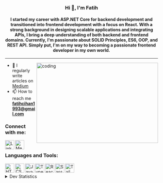 <h3 align="center">Hi 👋, I'm Fatih</h3>
<h4 align="center">I started my career with ASP.NET Core for backend development and transitioned into frontend development with a focus on React. With a strong background in designing scalable applications and integrating APIs, I bring a deep understanding of both backend and frontend domains. Currently, I'm passionate about SOLID Principles, ES6, OOP, and REST API. Simply put, I'm on my way to becoming a passionate frontend developer in my own world.</h4> <hr>
<img align= "right" alt="coding" height=265 width =400 src="https://user-images.githubusercontent.com/74038190/225813708-98b745f2-7d22-48cf-9150-083f1b00d6c9.gif">

- 📝 I regularly write articles on [Medium](https://medium.com/@fatih-cihan)
- 📫 How to reach me **fatihcihan1993@gmail.com**

<h3 align="left">Connect with me:</h3>
<p align="left">
<a href="https://www.linkedin.com/in/fatih-cihan" rel="nofollow"><img align="left" alt="LinkedIn" width="30" src="https://camo.githubusercontent.com/dd500199937b466b95cb8e6a9e4f818981e6091cc9d0791e30eeac64f6d5ba1f/68747470733a2f2f75706c6f61642e77696b696d656469612e6f72672f77696b6970656469612f636f6d6d6f6e732f7468756d622f632f63612f4c696e6b6564496e5f6c6f676f5f696e697469616c732e706e672f38303070782d4c696e6b6564496e5f6c6f676f5f696e697469616c732e706e67" data-canonical-src="https://upload.wikimedia.org/wikipedia/commons/thumb/c/ca/LinkedIn_logo_initials.png/800px-LinkedIn_logo_initials.png" style="max-width: 100%;"></a>
<a href="https://medium.com/@fatih-cihan" rel="nofollow"><img align="left" alt="Medium" width="30" src="https://camo.githubusercontent.com/a9a78962ddaf463841a8cfd3008b4b166a492496431b81b116a37a839bb7d239/68747470733a2f2f75706c6f61642e77696b696d656469612e6f72672f77696b6970656469612f636f6d6d6f6e732f7468756d622f652f65632f4d656469756d5f6c6f676f5f4d6f6e6f6772616d2e7376672f31393570782d4d656469756d5f6c6f676f5f4d6f6e6f6772616d2e7376672e706e67" data-canonical-src="https://upload.wikimedia.org/wikipedia/commons/thumb/e/ec/Medium_logo_Monogram.svg/195px-Medium_logo_Monogram.svg.png" style="max-width: 100%;">
</a>
</p>
<br>
<h3 align="left">Languages and Tools:</h3>

<p dir="auto"><a target="_blank" rel="noopener noreferrer nofollow" href="https://camo.githubusercontent.com/f2ce4039c99cf35adde738583ab0fbcd60eaafccf1e949884bda91d0b5c819ce/68747470733a2f2f63646e2e6a7364656c6976722e6e65742f67682f64657669636f6e732f64657669636f6e2f69636f6e732f68746d6c352f68746d6c352d6f726967696e616c2e737667"><img align="left" alt="HTML5" width="30" src="https://camo.githubusercontent.com/f2ce4039c99cf35adde738583ab0fbcd60eaafccf1e949884bda91d0b5c819ce/68747470733a2f2f63646e2e6a7364656c6976722e6e65742f67682f64657669636f6e732f64657669636f6e2f69636f6e732f68746d6c352f68746d6c352d6f726967696e616c2e737667" data-canonical-src="https://cdn.jsdelivr.net/gh/devicons/devicon/icons/html5/html5-original.svg" style="max-width: 100%;"></a></p>
<p dir="auto"><a target="_blank" rel="noopener noreferrer nofollow" href="https://camo.githubusercontent.com/0da944f181647261c840e34b20ed7e3ca44ddc150869c6ea550cf98d06c81a37/68747470733a2f2f63646e2e6a7364656c6976722e6e65742f67682f64657669636f6e732f64657669636f6e2f69636f6e732f637373332f637373332d6f726967696e616c2e737667"><img align="left" alt="CSS3" width="30" src="https://camo.githubusercontent.com/0da944f181647261c840e34b20ed7e3ca44ddc150869c6ea550cf98d06c81a37/68747470733a2f2f63646e2e6a7364656c6976722e6e65742f67682f64657669636f6e732f64657669636f6e2f69636f6e732f637373332f637373332d6f726967696e616c2e737667" data-canonical-src="https://cdn.jsdelivr.net/gh/devicons/devicon/icons/css3/css3-original.svg" style="max-width: 100%;"></a></p>
<p dir="auto"><a target="_blank" rel="noopener noreferrer nofollow" href="https://camo.githubusercontent.com/16bbe3c62e06c0099a8bd86816b7993b3eb49d8cd21eb74c7bff7db7dc3787b7/68747470733a2f2f63646e2e6a7364656c6976722e6e65742f67682f64657669636f6e732f64657669636f6e2f69636f6e732f6a6176617363726970742f6a6176617363726970742d6f726967696e616c2e737667"><img align="left" alt="JavaScript" width="30" src="https://camo.githubusercontent.com/16bbe3c62e06c0099a8bd86816b7993b3eb49d8cd21eb74c7bff7db7dc3787b7/68747470733a2f2f63646e2e6a7364656c6976722e6e65742f67682f64657669636f6e732f64657669636f6e2f69636f6e732f6a6176617363726970742f6a6176617363726970742d6f726967696e616c2e737667" data-canonical-src="https://cdn.jsdelivr.net/gh/devicons/devicon/icons/javascript/javascript-original.svg" style="max-width: 100%;"></a></p>
<p dir="auto"><a target="_blank" rel="noopener noreferrer nofollow" href="https://camo.githubusercontent.com/d26851c4e25360196fec63ca96156c8d23fc3e2dfb577035aaf41192291f91fc/68747470733a2f2f63646e2e6a7364656c6976722e6e65742f6e706d2f70726f6772616d6d696e672d6c616e6775616765732d6c6f676f7340302e302e332f7372632f747970657363726970742f747970657363726970742e706e67"><img align="left" alt="TypeScript" width="30" src="https://camo.githubusercontent.com/d26851c4e25360196fec63ca96156c8d23fc3e2dfb577035aaf41192291f91fc/68747470733a2f2f63646e2e6a7364656c6976722e6e65742f6e706d2f70726f6772616d6d696e672d6c616e6775616765732d6c6f676f7340302e302e332f7372632f747970657363726970742f747970657363726970742e706e67" data-canonical-src="https://cdn.jsdelivr.net/npm/programming-languages-logos@0.0.3/src/typescript/typescript.png" style="max-width: 100%;"></a></p>
<p dir="auto"><a target="_blank" rel="noopener noreferrer nofollow" href="https://camo.githubusercontent.com/aed5f69c00ea3fd8c8bc70b89d236efae340eb3024526fd11bcba51c80c4aa40/68747470733a2f2f63646e2e6a7364656c6976722e6e65742f67682f64657669636f6e732f64657669636f6e2f69636f6e732f72656163742f72656163742d6f726967696e616c2e737667"><img align="left" alt="React" width="30" src="https://camo.githubusercontent.com/aed5f69c00ea3fd8c8bc70b89d236efae340eb3024526fd11bcba51c80c4aa40/68747470733a2f2f63646e2e6a7364656c6976722e6e65742f67682f64657669636f6e732f64657669636f6e2f69636f6e732f72656163742f72656163742d6f726967696e616c2e737667" data-canonical-src="https://cdn.jsdelivr.net/gh/devicons/devicon/icons/react/react-original.svg" style="max-width: 100%;"></a></p>
<p dir="auto"><a target="_blank" rel="noopener noreferrer nofollow" href="https://camo.githubusercontent.com/575b33e86739b657387aaf2598c4f9d6677a60a33718d65e11e0d81cbb7cc09c/68747470733a2f2f63646e2e6a7364656c6976722e6e65742f67682f64657669636f6e732f64657669636f6e2f69636f6e732f736173732f736173732d6f726967696e616c2e737667"><img align="left" alt="Sass" width="30" src="https://camo.githubusercontent.com/575b33e86739b657387aaf2598c4f9d6677a60a33718d65e11e0d81cbb7cc09c/68747470733a2f2f63646e2e6a7364656c6976722e6e65742f67682f64657669636f6e732f64657669636f6e2f69636f6e732f736173732f736173732d6f726967696e616c2e737667" data-canonical-src="https://cdn.jsdelivr.net/gh/devicons/devicon/icons/sass/sass-original.svg" style="max-width: 100%;"></a></p>
<p dir="auto"><a target="_blank" rel="noopener noreferrer nofollow" href="https://camo.githubusercontent.com/9ed4761d7d96fd3ee4efae89dca87bb5694e8d59103c91fd549e58572aba9b72/68747470733a2f2f75706c6f61642e77696b696d656469612e6f72672f77696b6970656469612f636f6d6d6f6e732f7468756d622f642f64352f5461696c77696e645f4353535f4c6f676f2e7376672f3230343870782d5461696c77696e645f4353535f4c6f676f2e7376672e706e67"><img align="left" alt="Tailwind" width="30" src="https://camo.githubusercontent.com/9ed4761d7d96fd3ee4efae89dca87bb5694e8d59103c91fd549e58572aba9b72/68747470733a2f2f75706c6f61642e77696b696d656469612e6f72672f77696b6970656469612f636f6d6d6f6e732f7468756d622f642f64352f5461696c77696e645f4353535f4c6f676f2e7376672f3230343870782d5461696c77696e645f4353535f4c6f676f2e7376672e706e67" data-canonical-src="https://upload.wikimedia.org/wikipedia/commons/thumb/d/d5/Tailwind_CSS_Logo.svg/2048px-Tailwind_CSS_Logo.svg.png" style="max-width: 100%;"></a></p>
<br><br>
<details>
    <summary>Dev Statistics</summary>
    <div class="w-full md:w-8/12 justify-center flex flex-col flex-wrap md:my-4">
        <a href="https://github.com/fatihcihan">
            <img class="m-2 select-none pointer-events-none" draggable="false" id="stats" src="https://github-readme-stats.vercel.app/api?username=fatihcihan&amp;theme=dark&amp;hide_border=false&amp;include_all_commits=false&amp;count_private=false" alt="">
        </a>
        <a href="https://github.com/fatihcihan">
            <img class="m-2 select-none pointer-events-none" draggable="false" id="streak" src="https://github-readme-streak-stats.herokuapp.com/?user=fatihcihan&amp;theme=dark&amp;hide_border=false" alt="">
        </a>
        <a href="https://github.com/fatihcihan">
            <img class="m-2 select-none pointer-events-none" draggable="false" id="langs" src="https://github-readme-stats.vercel.app/api/top-langs/?username=fatihcihan&amp;theme=dark&amp;hide_border=false&amp;include_all_commits=false&amp;count_private=false&amp;layout=compact" alt="">
        </a>
    </div>
</details>

